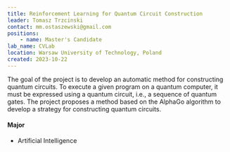 ```yaml
---
title: Reinforcement Learning for Quantum Circuit Construction
leader: Tomasz Trzcinski
contact: mm.ostaszewski@gmail.com
positions:
    - name: Master's Candidate
lab_name: CVLab
location: Warsaw University of Technology, Poland
created: 2023-10-22
---
```


The goal of the project is to develop an automatic method for constructing quantum circuits. To execute a given program on a quantum computer, it must be expressed using a quantum circuit, i.e., a sequence of quantum gates. The project proposes a method based on the AlphaGo algorithm to develop a strategy for constructing quantum circuits.

#### Major 
- Artificial Intelligence
